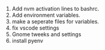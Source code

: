 1. Add nvm activation lines to bashrc.
1. Add environment variables.
1. make a seperate files for variables.
1. fix vscode settings
1. Gnome tweeks and settings
1. install pyenv